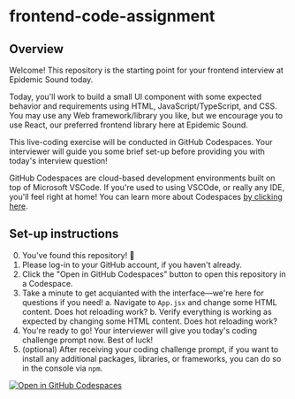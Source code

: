 # frontend-code-assignment

## Overview

Welcome! This repository is the starting point for your frontend interview at Epidemic Sound today.

Today, you'll work to build a small UI component with some expected behavior and requirements using HTML, JavaScript/TypeScript, and CSS. You may use any Web framework/library you like, but we encourage you to use React, our preferred frontend library here
at Epidemic Sound.

This live-coding exercise will be conducted in GitHub Codespaces. Your interviewer will guide you some brief set-up before providing you with today's interview question!

GitHub Codespaces are cloud-based development environments built on top of Microsoft VSCode. If you're used to using VSCOde, or really any IDE, you'll feel right at home! You can learn more about Codespaces [by clicking here](https://github.com/features/codespaces).

## Set-up instructions

0. You've found this repository! 🥳
1. Please log-in to your GitHub account, if you haven't already.
2. Click the "Open in GitHub Codespaces" button to open this repository in a Codespace.
3. Take a minute to get acquianted with the interface—we're here for questions if you need!
    a. Navigate to `App.jsx` and change some HTML content. Does hot reloading work?
    b. Verify everything is working as expected by changing some HTML content. Does hot reloading work?
4. You're ready to go! Your interviewer will give you today's coding challenge prompt now. Best of luck!
5. (optional) After receiving your coding challenge prompt, if you want to install any additional packages, libraries, or frameworks, you can do so in the console via `npm`.

[![Open in GitHub Codespaces](https://github.com/codespaces/badge.svg)](https://github.com/codespaces/new?hide_repo_select=true&ref=main&repo=996838511)
